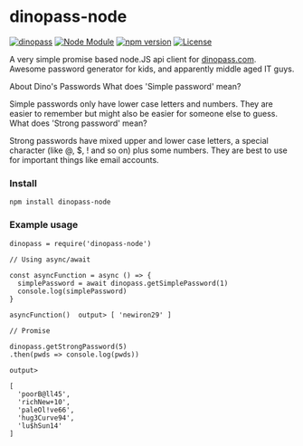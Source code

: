 # dinopass-node

[![dinopass](https://img.shields.io/badge/dino-pass-blue.svg)](https://github.com/towerdigital/dinopass-node)
[![Node Module](https://img.shields.io/badge/node.js-module-82bb22.svg)](https://github.com/towerdigital/dinopass-node)
[![npm version](https://badge.fury.io/js/dinopass-node.svg)](https://badge.fury.io/js/dinopass-node)
[![License](http://img.shields.io/badge/license-MIT-lightgrey.svg)](https://github.com/towerdigital/dinopass-node/blob/master/LICENSE)

A very simple promise based node.JS api client for [dinopass.com](https://dinopass.com).
Awesome password generator for kids, and apparently middle aged IT guys.

About Dino's Passwords
What does 'Simple password' mean?

Simple passwords only have lower case letters and numbers. They are easier to remember but might also be easier for someone else to guess.
What does 'Strong password' mean?

Strong passwords have mixed upper and lower case letters, a special character (like @, \$, ! and so on) plus some numbers. They are best to use for important things like email accounts.

### Install

```
npm install dinopass-node
```

### Example usage

```
dinopass = require('dinopass-node')

// Using async/await

const asyncFunction = async () => {
  simplePassword = await dinopass.getSimplePassword(1)
  console.log(simplePassword)
}

asyncFunction()  output> [ 'newiron29' ]

// Promise

dinopass.getStrongPassword(5)
.then(pwds => console.log(pwds))

output>

[
  'poorB@ll45',
  'richNew+10',
  'paleOl!ve66',
  'hug3Curve94',
  'lu$hSun14'
]
```
